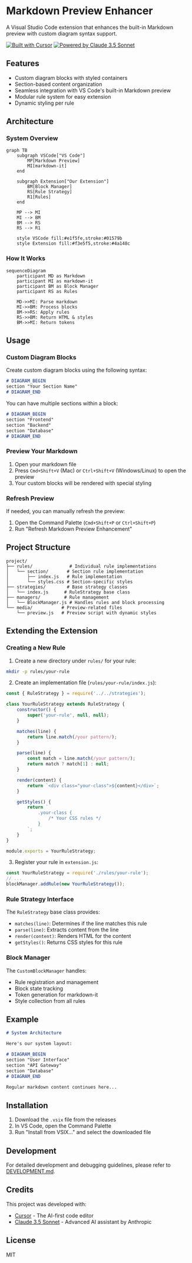 # Markdown Preview Enhancer

A Visual Studio Code extension that enhances the built-in Markdown preview with custom diagram syntax support.

[![Built with Cursor](https://img.shields.io/badge/Built_with-Cursor-5B86E5.svg)](https://cursor.sh)
[![Powered by Claude 3.5 Sonnet](https://img.shields.io/badge/Powered_by-Claude_3.5_Sonnet-8A2BE2.svg)](https://www.anthropic.com/claude)

## Features

- Custom diagram blocks with styled containers
- Section-based content organization
- Seamless integration with VS Code's built-in Markdown preview
- Modular rule system for easy extension
- Dynamic styling per rule

## Architecture

### System Overview
```mermaid
graph TB
    subgraph VSCode["VS Code"]
        MP[Markdown Preview]
        MI[markdown-it]
    end

    subgraph Extension["Our Extension"]
        BM[Block Manager]
        RS[Rule Strategy]
        R1[Rules]
    end

    MP --> MI
    MI --> BM
    BM --> RS
    RS --> R1

    style VSCode fill:#e1f5fe,stroke:#01579b
    style Extension fill:#f3e5f5,stroke:#4a148c
```

### How It Works
```mermaid
sequenceDiagram
    participant MD as Markdown
    participant MI as markdown-it
    participant BM as Block Manager
    participant RS as Rules

    MD->>MI: Parse markdown
    MI->>BM: Process blocks
    BM->>RS: Apply rules
    RS->>BM: Return HTML & styles
    BM->>MI: Return tokens
```

## Usage

### Custom Diagram Blocks

Create custom diagram blocks using the following syntax:

```markdown
# DIAGRAM_BEGIN
section "Your Section Name"
# DIAGRAM_END
```

You can have multiple sections within a block:

```markdown
# DIAGRAM_BEGIN
section "Frontend"
section "Backend"
section "Database"
# DIAGRAM_END
```

### Preview Your Markdown

1. Open your markdown file
2. Press `Cmd+Shift+V` (Mac) or `Ctrl+Shift+V` (Windows/Linux) to open the preview
3. Your custom blocks will be rendered with special styling

### Refresh Preview

If needed, you can manually refresh the preview:
1. Open the Command Palette (`Cmd+Shift+P` or `Ctrl+Shift+P`)
2. Run "Refresh Markdown Preview Enhancement"

## Project Structure

```
project/
├── rules/              # Individual rule implementations
│   └── section/       # Section rule implementation
│       ├── index.js   # Rule implementation
│       └── styles.css # Section-specific styles
├── strategies/        # Base strategy classes
│   └── index.js      # RuleStrategy base class
├── managers/         # Rule management
│   └── BlockManager.js # Handles rules and block processing
└── media/           # Preview-related files
    └── preview.js   # Preview script with dynamic styles
```

## Extending the Extension

### Creating a New Rule

1. Create a new directory under `rules/` for your rule:
```bash
mkdir -p rules/your-rule
```

2. Create an implementation file (`rules/your-rule/index.js`):
```javascript
const { RuleStrategy } = require('../../strategies');

class YourRuleStrategy extends RuleStrategy {
    constructor() {
        super('your-rule', null, null);
    }

    matches(line) {
        return line.match(/your pattern/);
    }

    parse(line) {
        const match = line.match(/your pattern/);
        return match ? match[1] : null;
    }

    render(content) {
        return `<div class="your-class">${content}</div>`;
    }

    getStyles() {
        return `
            .your-class {
                /* Your CSS rules */
            }
        `;
    }
}

module.exports = YourRuleStrategy;
```

3. Register your rule in `extension.js`:
```javascript
const YourRuleStrategy = require('./rules/your-rule');
// ...
blockManager.addRule(new YourRuleStrategy());
```

### Rule Strategy Interface

The `RuleStrategy` base class provides:
- `matches(line)`: Determines if the line matches this rule
- `parse(line)`: Extracts content from the line
- `render(content)`: Renders HTML for the content
- `getStyles()`: Returns CSS styles for this rule

### Block Manager

The `CustomBlockManager` handles:
- Rule registration and management
- Block state tracking
- Token generation for markdown-it
- Style collection from all rules

## Example

```markdown
# System Architecture

Here's our system layout:

# DIAGRAM_BEGIN
section "User Interface"
section "API Gateway"
section "Database"
# DIAGRAM_END

Regular markdown content continues here...
```

## Installation

1. Download the `.vsix` file from the releases
2. In VS Code, open the Command Palette
3. Run "Install from VSIX..." and select the downloaded file

## Development

For detailed development and debugging guidelines, please refer to [DEVELOPMENT.md](DEVELOPMENT.md).

## Credits

This project was developed with:
- [Cursor](https://cursor.sh) - The AI-first code editor
- [Claude 3.5 Sonnet](https://www.anthropic.com/claude) - Advanced AI assistant by Anthropic

## License

MIT 